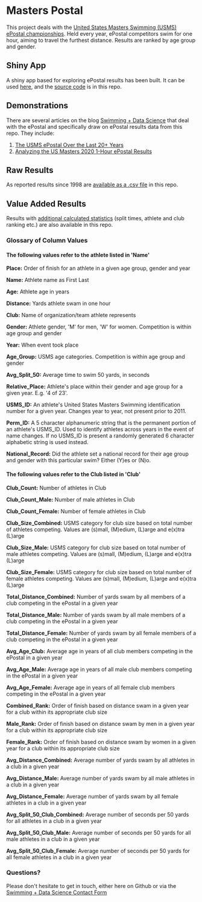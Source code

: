 # Masters Postal

This project deals with the [United States Masters Swimming (USMS) ePostal championships](https://www.usms.org/events/national-championships/epostal-national-championships).  Held every year, ePostal competitors swim for one hour, aiming to travel the furthest distance.  Results are ranked by age group and gender.

## Shiny App

A shiny app based for exploring ePostal results has been built.  It can be used [here](https://gpilgrim.shinyapps.io/MastersPostalProject/?_ga=2.155632699.1406177177.1619535238-1657862835.1619017959), and the [source code](https://github.com/gpilgrim2670/MastersPostal/blob/master/Postal_App.R) is in this repo.

## Demonstrations

There are several articles on the blog [Swimming + Data Science](https://pilgrim.netlify.app/) that deal with the ePostal and specifically draw on ePostal results data from this repo.  They include:

1. [The USMS ePostal Over the Last 20+ Years](https://pilgrim.netlify.app/post/the-usms-epostal-over-the-last-20-years/)
2. [Analyzing the US Masters 2020 1-Hour ePostal Results](https://pilgrim.netlify.app/post/analyzing-the-us-masters-2020-epostal-results/)

## Raw Results

As reported results since 1998 are [available as a .csv file](https://github.com/gpilgrim2670/MastersPostal/blob/master/Postal_Raw.csv) in this repo.

## Value Added Results

Results with [additional calculated statistics](https://github.com/gpilgrim2670/MastersPostal/blob/master/Postal_All.csv) (split times, athlete and club ranking etc.) are also available in this repo.

### Glossary of Column Values

#### The following values refer to the athlete listed in 'Name'

**Place:** Order of finish for an athlete in a given age group, gender and year

**Name:** Athlete name as First Last

**Age:** Athlete age in years

**Distance:** Yards athlete swam in one hour

**Club:** Name of organization/team athlete represents

**Gender:** Athlete gender, 'M' for men, 'W' for women.  Competition is within age group and gender

**Year:** When event took place

**Age_Group:** USMS age categories.  Competition is within age group and gender

**Avg_Split_50:** Average time to swim 50 yards, in seconds

**Relative_Place:** Athlete's place within their gender and age group for a given year.  E.g. '4 of 23'.

**USMS_ID:** An athlete's United States Masters Swimming identification number for a given year.  Changes year to year, not present prior to 2011.

**Perm_ID:** A 5 character alphanumeric string that is the permanent portion of an athlete's USMS_ID.  Used to identify athletes across years in the event of name changes.  If no USMS_ID is present a randomly generated 6 character alphabetic string is used instead.

**National_Record:** Did the athlete set a national record for their age group and gender with this particular swim?  Either (Y)es or (N)o.

#### The following values refer to the Club listed in 'Club'

**Club_Count:** Number of athletes in Club

**Club_Count_Male:** Number of male athletes in Club

**Club_Count_Female:** Number of female athletes in Club

**Club_Size_Combined:** USMS category for club size based on total number of athletes competing.  Values are (s)mall, (M)edium, (L)arge and e(x)tra (L)arge

**Club_Size_Male:** USMS category for club size based on total number of male athletes competing. Values are (s)mall, (M)edium, (L)arge and e(x)tra (L)arge

**Club_Size_Female:** USMS category for club size based on total number of female athletes competing. Values are (s)mall, (M)edium, (L)arge and e(x)tra (L)arge

**Total_Distance_Combined:** Number of yards swam by all members of a club competing in the ePostal in a given year

**Total_Distance_Male:** Number of yards swam by all male members of a club competing in the ePostal in a given year

**Total_Distance_Female:** Number of yards swam by all female members of a club competing in the ePostal in a given year

**Avg_Age_Club:** Average age in years of all club members competing in the ePostal in a given year

**Avg_Age_Male:** Average age in years of all male club members competing in the ePostal in a given year

**Avg_Age_Female:** Average age in years of all female club members competing in the ePostal in a given year

**Combined_Rank:** Order of finish based on distance swam in a given year for a club within its appropriate club size

**Male_Rank:** Order of finish based on distance swam by men in a given year for a club within its appropriate club size

**Female_Rank:** Order of finish based on distance swam by women in a given year for a club within its appropriate club size

**Avg_Distance_Combined:** Average number of yards swam by all athletes in a club in a given year

**Avg_Distance_Male:** Average number of yards swam by all male athletes in a club in a given year

**Avg_Distance_Female:** Average number of yards swam by all female athletes in a club in a given year

**Avg_Split_50_Club_Combined:** Average number of seconds per 50 yards for all athletes in a club in a given year

**Avg_Split_50_Club_Male:** Average number of seconds per 50 yards for all male athletes in a club in a given year

**Avg_Split_50_Club_Female:** Average number of seconds per 50 yards for all female athletes in a club in a given year

### Questions?

Please don't hesitate to get in touch, either here on Github or via the [Swimming + Data Science Contact Form](https://pilgrim.netlify.app/contact/)